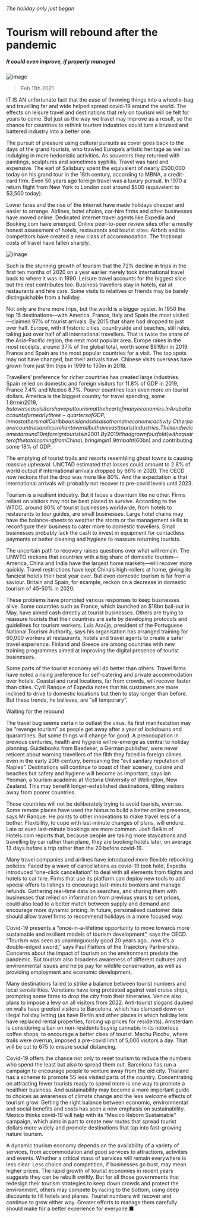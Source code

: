 ###### The holiday only just began
# Tourism will rebound after the pandemic 
##### It could even improve, if properly managed 
![image](images/20210213_SRP058_0.jpg) 
> Feb 11th 2021 

IT IS AN unfortunate fact that the ease of throwing things into a wheelie-bag and travelling far and wide helped spread covid-19 around the world. The effects on leisure travel and destinations that rely on tourism will be felt for years to come. But just as the way we travel may improve as a result, so the chance for countries to rethink tourism industries could turn a bruised and battered industry into a better one.

The pursuit of pleasure using cultural pursuits as cover goes back to the days of the grand tourists, who trawled Europe’s artistic heritage as well as indulging in more hedonistic activities. As souvenirs they returned with paintings, sculptures and sometimes syphilis. Travel was hard and expensive. The earl of Salisbury spent the equivalent of nearly £500,000 today on his grand tour in the 18th century, according to MBNA, a credit-card firm. Even 50 years ago foreign travel was a luxury pursuit. In 1970 a return flight from New York to London cost around $500 (equivalent to $3,500 today).


Lower fares and the rise of the internet have made holidays cheaper and easier to arrange. Airlines, hotel chains, car-hire firms and other businesses have moved online. Dedicated internet travel agents like Expedia and Booking.com have emerged. Online peer-to-peer review sites offer a mostly honest assessment of hotels, restaurants and tourist sites. Airbnb and its competitors have created a new class of accommodation. The frictional costs of travel have fallen sharply.
![image](images/20210213_SRC423.png) 


Such is the stunning growth of tourism that the 72% decline in trips in the first ten months of 2020 on a year earlier merely took international travel back to where it was in 1990. Leisure travel accounts for the biggest slice but the rest contributes too. Business travellers stay in hotels, eat at restaurants and hire cars. Some visits to relatives or friends may be barely distinguishable from a holiday.

Not only are there more trips, but the world is a bigger oyster. In 1950 the top 15 destinations—with America, France, Italy and Spain the most visited—claimed 97% of tourist arrivals. By 2015 that share had dropped to just over half. Europe, with it historic cities, countryside and beaches, still rules, taking just over half of all international travellers. That is twice the share of the Asia-Pacific region, the next most popular area. Europe rakes in the most receipts, around 37% of the global total, worth some $619bn in 2019. France and Spain are the most popular countries for a visit. The top spots may not have changed, but their arrivals have. Chinese visits overseas have grown from just 9m trips in 1999 to 150m in 2018.

Travellers’ preference for richer countries has created large industries. Spain relied on domestic and foreign visitors for 11.8% of GDP in 2019, France 7.4% and Mexico 8.7%. Poorer countries lean even more on tourist dollars. America is the biggest country for travel spending, some $1.8trn in 2019, but overseas visitors have put tourism at the heart of many economies. In Aruba it accounts for nearly three-quarters of GDP; in most other small Caribbean islands it is also the main economic activity. Other poorer countries are less reliant overall but have vast tourist industries. Thailand welcomed around 10m foreign tourists in 2001. By 2019 it had grown fourfold (with a quarter of the total coming from China), bringing in 1.9trn baht ($60bn) and contributing some 18% of GDP.

The emptying of tourist trails and resorts resembling ghost towns is causing massive upheaval. UNCTAD estimated that losses could amount to 2.8% of world output if international arrivals dropped by 66% in 2020. The OECD now reckons that the drop was more like 80%. And the expectation is that international arrivals will probably not recover to pre-covid levels until 2023.

Tourism is a resilient industry. But it faces a downturn like no other. Firms reliant on visitors may not be best placed to survive. According to the WTCC, around 80% of tourist businesses worldwide, from hotels to restaurants to tour guides, are small businesses. Large hotel chains may have the balance-sheets to weather the storm or the management skills to reconfigure their business to cater more to domestic travellers. Small businesses probably lack the cash to invest in equipment for contactless payments or better cleaning and hygiene to reassure returning tourists.

The uncertain path to recovery raises questions over what will remain. The UNWTO reckons that countries with a big share of domestic tourism—America, China and India have the largest home markets—will recover more quickly. Travel restrictions have kept China’s high-rollers at home, giving its fanciest hotels their best year ever. But even domestic tourism is far from a saviour. Britain and Spain, for example, reckon on a decrease in domestic tourism of 45-50% in 2020.

These problems have prompted various responses to keep businesses alive. Some countries such as France, which launched an $18bn bail-out in May, have aimed cash directly at tourist businesses. Others are trying to reassure tourists that their countries are safe by developing protocols and guidelines for tourism workers. Luís Araújo, president of the Portuguese National Tourism Authority, says his organisation has arranged training for 60,000 workers at restaurants, hotels and travel agents to create a safer travel experience. Finland and Greece are among countries with new training programmes aimed at improving the digital presence of tourist businesses.

Some parts of the tourist economy will do better than others. Travel firms have noted a rising preference for self-catering and private accommodation over hotels. Coastal and rural locations, far from crowds, will recover faster than cities. Cyril Ranque of Expedia notes that his customers are more inclined to drive to domestic locations but then to stay longer than before. But these trends, he believes, are “all temporary”.
Waiting for the rebound

The travel bug seems certain to outlast the virus. Its first manifestation may be “revenge tourism” as people get away after a year of lockdowns and quarantines. But some things will change for good. A preoccupation in previous centuries, health and hygiene will re-emerge as central to holiday planning. Guidebooks from Baedeker, a German publisher, were never reticent about warning travellers of the filth they faced in foreign climes even in the early 20th century, bemoaning the “evil sanitary reputation of Naples”. Destinations will continue to boast of their scenery, cuisine and beaches but safety and hygiene will become as important, says Ian Yeoman, a tourism academic at Victoria University of Wellington, New Zealand. This may benefit longer-established destinations, tilting visitors away from poorer countries.

Those countries will not be deliberately trying to avoid tourists, even so. Some remote places have used the hiatus to build a better online presence, says Mr Ranque. He points to other innovations to make travel less of a bother. Flexibility, to cope with last-minute changes of plans, will endure. Late or even last-minute bookings are more common. Josh Belkin of Hotels.com reports that, because people are taking more staycations and travelling by car rather than plane, they are booking hotels later, on average 13 days before a trip rather than the 20 before covid-19.

Many travel companies and airlines have introduced more flexible rebooking policies. Faced by a wave of cancellations as covid-19 took hold, Expedia introduced “one-click cancellation” to deal with all elements from flights and hotels to car hire. Firms that use its platform can deploy new tools to add special offers to listings to encourage last-minute bookers and manage refunds. Gathering real-time data on searches, and sharing them with businesses that relied on information from previous years to set prices, could also lead to a better match between supply and demand and encourage more dynamic pricing. In future, personalised customer data should allow travel firms to recommend holidays in a more focused way.

Covid-19 presents a “once-in-a-lifetime opportunity to move towards more sustainable and resilient models of tourism development”, says the OECD. “Tourism was seen as unambiguously good 20 years ago...now it’s a double-edged sword,” says Paul Flatters of the Trajectory Partnership. Concerns about the impact of tourism on the environment predate the pandemic. But tourism also broadens awareness of different cultures and environmental issues and helps pay for wildlife conservation, as well as providing employment and economic development.

Many destinations failed to strike a balance between tourist numbers and local sensibilities. Venetians have long protested against vast cruise ships, prompting some firms to drop the city from their itineraries. Venice also plans to impose a levy on all visitors from 2022. Anti-tourist slogans daubed on walls have greeted visitors to Barcelona, which has clamped down on illegal holiday letting (as have Berlin and other places in which holiday lets have replaced rental properties, forcing up prices for residents). Amsterdam is considering a ban on non-residents buying cannabis in its notorious coffee shops, to encourage a better class of tourist. Machu Picchu, where trails were overrun, imposed a pre-covid limit of 5,000 visitors a day. That will be cut to 675 to ensure social distancing.

Covid-19 offers the chance not only to reset tourism to reduce the numbers who spend the least but also to spread them out. Barcelona has run a campaign to encourage people to venture away from the old city. Thailand has a scheme to promote 55 less visited parts of the country. Concentrating on attracting fewer tourists ready to spend more is one way to promote a healthier business. And sustainability may become a more important guide to choices as awareness of climate change and the less welcome effects of tourism grow. Getting the right balance between economic, environmental and social benefits and costs has seen a new emphasis on sustainability. Mexico thinks covid-19 will help with its “Mexico Reborn Sustainable” campaign, which aims in part to create new routes that spread tourist dollars more widely and promote destinations that tap into fast-growing nature tourism.

A dynamic tourism economy depends on the availability of a variety of services, from accommodation and good services to attractions, activities and events. Whether a critical mass of services will remain everywhere is less clear. Less choice and competition, if businesses go bust, may mean higher prices. The rapid growth of tourist economies in recent years suggests they can be rebuilt swiftly. But for all those governments that redesign their tourism strategies to keep down crowds and protect the environment, others may compete by racing to the bottom, using deep discounts to fill hotels and planes. Tourist numbers will recover and continue to grow either way. Greater efforts to manage them carefully should make for a better experience for everyone.■
